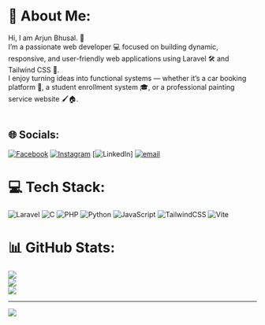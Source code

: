 # 💫 About Me:
Hi, I am Arjun Bhusal. 👋<br>I’m a passionate web developer 💻 focused on building dynamic, responsive, and user-friendly web applications using Laravel 🛠️ and Tailwind CSS 🎨.<br>I enjoy turning ideas into functional systems — whether it’s a car booking platform 🚗, a student enrollment system 🎓, or a professional painting service website 🖌️🏠.<br><br>


## 🌐 Socials:
[![Facebook](https://img.shields.io/badge/Facebook-%231877F2.svg?logo=Facebook&logoColor=white)](https://facebook.com/arjun.bhusal.50767) [![Instagram](https://img.shields.io/badge/Instagram-%23E4405F.svg?logo=Instagram&logoColor=white)](https://instagram.com/arjun_bhusall) [![LinkedIn](https://img.shields.io/badge/LinkedIn-%230077B5.svg?logo=linkedin&logoColor=white)] [![email](https://img.shields.io/badge/Email-D14836?logo=gmail&logoColor=white)](mailto:bhusala@452gmail.com) 

# 💻 Tech Stack:
![Laravel](https://img.shields.io/badge/laravel-%23FF2D20.svg?style=for-the-badge&logo=laravel&logoColor=white) ![C](https://img.shields.io/badge/c-%2300599C.svg?style=for-the-badge&logo=c&logoColor=white) ![PHP](https://img.shields.io/badge/php-%23777BB4.svg?style=for-the-badge&logo=php&logoColor=white) ![Python](https://img.shields.io/badge/python-3670A0?style=for-the-badge&logo=python&logoColor=ffdd54) ![JavaScript](https://img.shields.io/badge/javascript-%23323330.svg?style=for-the-badge&logo=javascript&logoColor=%23F7DF1E) ![TailwindCSS](https://img.shields.io/badge/tailwindcss-%2338B2AC.svg?style=for-the-badge&logo=tailwind-css&logoColor=white) ![Vite](https://img.shields.io/badge/vite-%23646CFF.svg?style=for-the-badge&logo=vite&logoColor=white)
# 📊 GitHub Stats:
![](https://github-readme-stats.vercel.app/api?username=arjunprasadbhusal&theme=algolia&hide_border=false&include_all_commits=true&count_private=true)<br/>
![](https://nirzak-streak-stats.vercel.app/?user=arjunprasadbhusal&theme=algolia&hide_border=false)<br/>
![](https://github-readme-stats.vercel.app/api/top-langs/?username=arjunprasadbhusal&theme=algolia&hide_border=false&include_all_commits=true&count_private=true&layout=compact)

---
[![](https://visitcount.itsvg.in/api?id=arjunprasadbhusal&icon=0&color=0)](https://visitcount.itsvg.in)

<!-- Proudly created with GPRM ( https://gprm.itsvg.in ) -->
